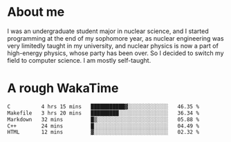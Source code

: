 # About me

I was an undergraduate student major in nuclear science, and I started programming at the end of my sophomore year, as nuclear engineering was very limitedly taught in my university, and nuclear physics is now a part of high-energy physics, whose party has been over. So I decided to switch my field to computer science. I am mostly self-taught.


# A rough WakaTime

<!--START_SECTION:waka-->

```txt
C          4 hrs 15 mins   ███████████▓░░░░░░░░░░░░░   46.35 %
Makefile   3 hrs 20 mins   █████████░░░░░░░░░░░░░░░░   36.34 %
Markdown   32 mins         █▒░░░░░░░░░░░░░░░░░░░░░░░   05.88 %
C++        24 mins         █░░░░░░░░░░░░░░░░░░░░░░░░   04.49 %
HTML       12 mins         ▓░░░░░░░░░░░░░░░░░░░░░░░░   02.32 %
```

<!--END_SECTION:waka-->
